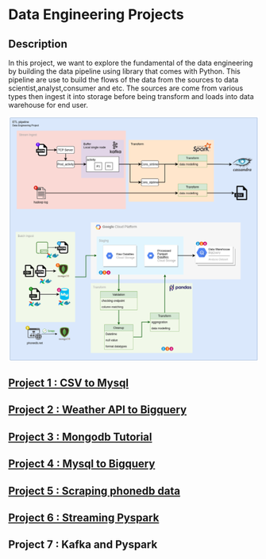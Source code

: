 # Data Engineering Projects
## Description

In this project, we want to explore the fundamental of the data engineering by building the data pipeline using  library that comes with Python. This pipeline are use to build the flows of the data from the sources to data scientist,analyst,consumer and etc. The sources are come from various types then ingest it into storage before being transform and loads into data warehouse for end user.

![etldiagram](ETLdiagram.png)

## [Project 1 : CSV to Mysql](csv-to-mysql_one/)

## [Project 2 : Weather API to Bigquery](weather-api-to-bigquery_two/)

## [Project 3 : Mongodb Tutorial](mongodb-tutorial_three/)

## [Project 4 : Mysql to Bigquery](mysql_to_bigquery_four/)

## [Project 5 : Scraping phonedb data](webscrap-to-mongodb_five/)

## [Project 6 : Streaming Pyspark](pyspark-streaming-from-filesystem_six/)

## Project 7 : Kafka and Pyspark
